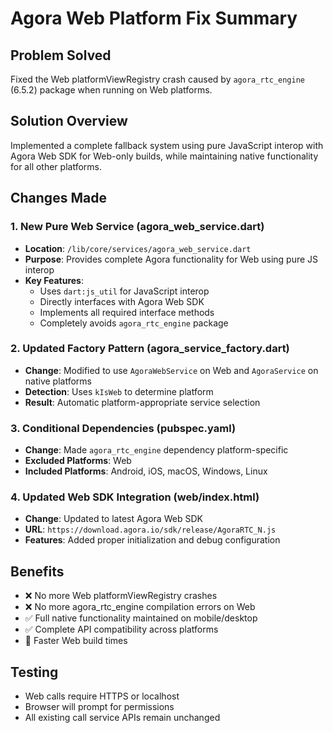 # Agora Web Platform Fix Summary

## Problem Solved
Fixed the Web platformViewRegistry crash caused by `agora_rtc_engine` (6.5.2) package when running on Web platforms.

## Solution Overview
Implemented a complete fallback system using pure JavaScript interop with Agora Web SDK for Web-only builds, while maintaining native functionality for all other platforms.

## Changes Made

### 1. New Pure Web Service (agora_web_service.dart)
- **Location**: `/lib/core/services/agora_web_service.dart`
- **Purpose**: Provides complete Agora functionality for Web using pure JS interop
- **Key Features**:
  - Uses `dart:js_util` for JavaScript interop
  - Directly interfaces with Agora Web SDK
  - Implements all required interface methods
  - Completely avoids `agora_rtc_engine` package

### 2. Updated Factory Pattern (agora_service_factory.dart)
- **Change**: Modified to use `AgoraWebService` on Web and `AgoraService` on native platforms
- **Detection**: Uses `kIsWeb` to determine platform
- **Result**: Automatic platform-appropriate service selection

### 3. Conditional Dependencies (pubspec.yaml)
- **Change**: Made `agora_rtc_engine` dependency platform-specific
- **Excluded Platforms**: Web
- **Included Platforms**: Android, iOS, macOS, Windows, Linux

### 4. Updated Web SDK Integration (web/index.html)
- **Change**: Updated to latest Agora Web SDK
- **URL**: `https://download.agora.io/sdk/release/AgoraRTC_N.js`
- **Features**: Added proper initialization and debug configuration

## Benefits
- ❌ No more Web platformViewRegistry crashes
- ❌ No more agora_rtc_engine compilation errors on Web
- ✅ Full native functionality maintained on mobile/desktop
- ✅ Complete API compatibility across platforms
- 🚀 Faster Web build times

## Testing
- Web calls require HTTPS or localhost
- Browser will prompt for permissions
- All existing call service APIs remain unchanged
